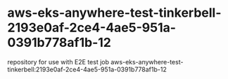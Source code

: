 # aws-eks-anywhere-test-tinkerbell-2193e0af-2ce4-4ae5-951a-0391b778af1b-12
repository for use with E2E test job aws-eks-anywhere-test-tinkerbell:2193e0af-2ce4-4ae5-951a-0391b778af1b-12
